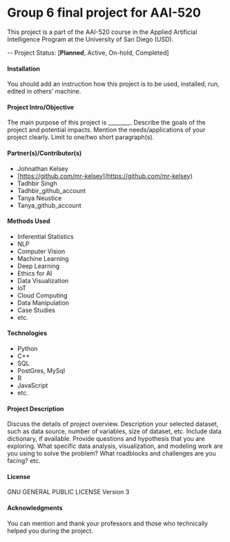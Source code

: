 # Group 6 final project for AAI-520

This project is a part of the AAI-520 course in the Applied Artificial Intelligence Program at the University of San Diego (USD).

-- Project Status: [**Planned**, Active, On-hold, Completed]

#### Installation
You should add an instruction how this project is to be used, installed, run, edited in others’ machine.
 
#### Project Intro/Objective

The main purpose of this project is ________. Describe the goals of the project and potential impacts. Mention the needs/applications of your project clearly. Limit to one/two short paragraph(s). 

#### Partner(s)/Contributor(s)

* Johnathan Kelsey
* [https://github.com/mr-kelsey](https://github.com/mr-kelsey)
* Tadhbir Singh
* Tadhbir_github_account 
* Tanya Neustice
* Tanya_github_account

#### Methods Used
* Inferential Statistics
* NLP
* Computer Vision
* Machine Learning
* Deep Learning
* Ethics for AI
* Data Visualization
* IoT
* Cloud Computing 
* Data Manipulation
* Case Studies 
* etc.
#### Technologies
* Python
* C++
* SQL
* PostGres, MySql
* R
* JavaScript
* etc.

#### Project Description
Discuss the details of project overview. Description your selected dataset, such as data source, number of variables, size of dataset, etc. Include data dictionary, if available.  Provide questions and hypothesis that you are exploring. What specific data analysis, visualization, and modeling work are you using to solve the problem? What roadblocks and challenges are you facing? etc. 

#### License
GNU GENERAL PUBLIC LICENSE Version 3

#### Acknowledgments
You can mention and thank your professors and those who technically helped you during the project. 

